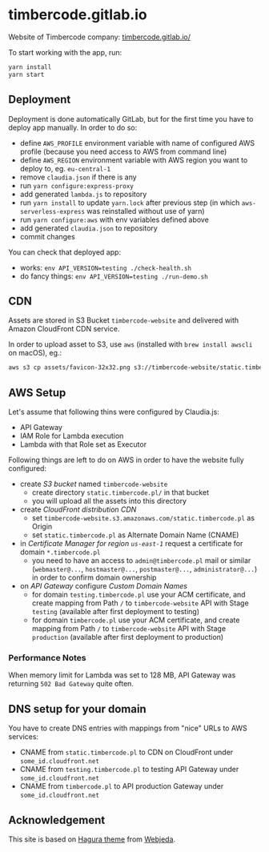 # timbercode.gitlab.io

Website of Timbercode company:
 [timbercode.gitlab.io/]( http://timbercode.gitlab.io/ )

To start working with the app, run:
```bash
yarn install
yarn start
```

## Deployment

Deployment is done automatically GitLab, but for the first time
 you have to deploy app manually. In order to do so:
* define `AWS_PROFILE` environment variable with name of configured
  AWS profile (because you need access to AWS from command line)
* define `AWS_REGION` environment variable with AWS region
  you want to deploy to, eg. `eu-central-1`
* remove `claudia.json` if there is any
* run `yarn configure:express-proxy`
* add generated `lambda.js` to repository
* run `yarn install` to update `yarn.lock` after previous step
  (in which `aws-serverless-express` was reinstalled without
  use of yarn)
* run `yarn configure:aws` with env variables defined above
* add generated `claudia.json` to repository
* commit changes

You can check that deployed app:
* works: `env API_VERSION=testing ./check-health.sh`
* do fancy things: `env API_VERSION=testing ./run-demo.sh`

## CDN

Assets are stored in S3 Bucket `timbercode-website` and delivered
with Amazon CloudFront CDN service.

In order to upload asset to S3, use `aws` (installed with `brew install awscli` on macOS), eg.:
```bash
aws s3 cp assets/favicon-32x32.png s3://timbercode-website/static.timbercode.pl/favicon-32x32.png --profile <profile> --region <region>
```

## AWS Setup

Let's assume that following thins were configured by Claudia.js:
* API Gateway
* IAM Role for Lambda execution
* Lambda with that Role set as Executor

Following things are left to do on AWS in order to have
the website fully configured:
* create *S3 bucket* named `timbercode-website`
    * create directory `static.timbercode.pl/` in that bucket
    * you will upload all the assets into this directory
* create *CloudFront distribution CDN*
    * set `timbercode-website.s3.amazonaws.com/static.timbercode.pl`
      as Origin
    * set `static.timbercode.pl` as Alternate Domain Name (CNAME)
* in *Certificate Manager for region `us-east-1`* request a certificate
  for domain `*.timbercode.pl`
    * you need to have an access to `admin@timbercode.pl` mail or
      similar (`webmaster@...`, `hostmaster@...`, `postmaster@...`,
      `administrator@...`) in order to confirm domain ownership
* on *API Gateway* configure *Custom Domain Names*
    * for domain `testing.timbercode.pl` use your ACM certificate,
      and create mapping from Path `/` to `timbercode-website` API
      with Stage `testing` (available after first deployment to testing)
    * for domain `timbercode.pl` use your ACM certificate,
      and create mapping from Path `/` to `timbercode-website` API
      with Stage `production` (available after first deployment to production)
    
### Performance Notes

When memory limit for Lambda was set to 128 MB, API Gateway was returning
`502 Bad Gateway` quite often.
    
## DNS setup for your domain

You have to create DNS entries with mappings from "nice" URLs
to AWS services:
* CNAME from `static.timbercode.pl` to CDN on CloudFront
  under `some_id.cloudfront.net`
* CNAME from `testing.timbercode.pl` to testing API Gateway
  under `some_id.cloudfront.net`
* CNAME from `timbercode.pl` to API production Gateway 
  under `some_id.cloudfront.net`

## Acknowledgement

This site is based on [Hagura theme]( https://github.com/sharu725/hagura )
 from [Webjeda]( https://blog.webjeda.com/ ).
